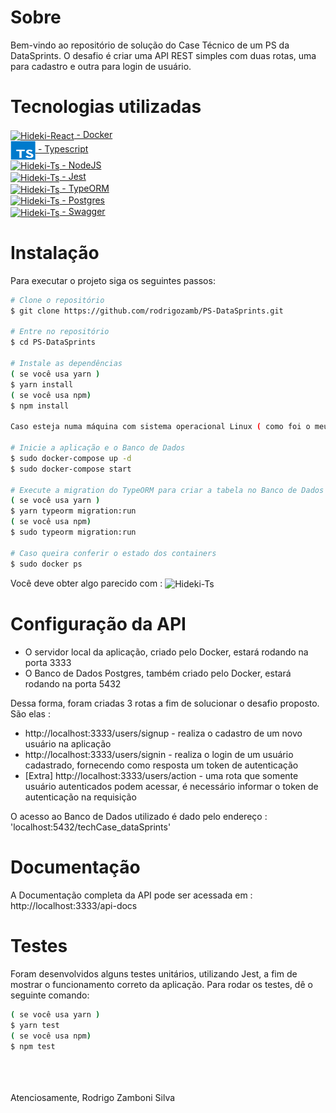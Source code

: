 


#
# Sobre

Bem-vindo ao repositório de solução do Case Técnico de um PS da DataSprints. O desafio é criar uma API REST simples com duas rotas, uma para cadastro e outra para login de usuário. 


# Tecnologias utilizadas
 <a href="https://www.docker.com/"><img align="center" alt="Hideki-React" height="30" width="34" src="https://img.icons8.com/color/480/docker.png"> - Docker</a><br/>
<a href="https://www.typescriptlang.org/"><img align="center" alt="Hideki-Ts" height="30" width="40" src="https://raw.githubusercontent.com/devicons/devicon/master/icons/typescript/typescript-plain.svg"> - Typescript</a><br/>
<a href="https://nodejs.org/en/"><img align="center" alt="Hideki-Ts" height="30" width="40" src="https://img.icons8.com/color/480/nodejs.png"> - NodeJS</a><br/>
<a href="https://jestjs.io/pt-BR/"><img align="center" alt="Hideki-Ts" height="30" width="40" src="https://camo.githubusercontent.com/62089edec0ee40bb26b3bf5f973b14d7f8e4b4e942f115cde5b9a5f9c0ca3382/687474703a2f2f7365656b6c6f676f2e636f6d2f696d616765732f4a2f6a6573742d6c6f676f2d463939303145424246372d7365656b6c6f676f2e636f6d2e706e67"> - Jest</a><br/>
<a href="https://nodejs.org/en/"><img align="center" alt="Hideki-Ts" height="30" width="40" src="https://avatars.githubusercontent.com/u/20165699?s=200&v=4"> - TypeORM</a><br/>
<a href="https://www.postgresql.org/"><img align="center" alt="Hideki-Ts" height="30" width="40" src="https://img.icons8.com/color/480/postgresql.png"> - Postgres</a><br/>
<a href="https://swagger.io/"><img align="center" alt="Hideki-Ts" height="30" width="40" src="https://avatars0.githubusercontent.com/u/7658037?v=3&s=200"> - Swagger</a><br/>

# Instalação
Para executar o projeto siga os seguintes passos:<br/>
```bash
# Clone o repositório
$ git clone https://github.com/rodrigozamb/PS-DataSprints.git

# Entre no repositório
$ cd PS-DataSprints

# Instale as dependências
( se você usa yarn )
$ yarn install
( se você usa npm)
$ npm install

Caso esteja numa máquina com sistema operacional Linux ( como foi o meu caso ), lembre-se de usar o comando sudo.

# Inicie a aplicação e o Banco de Dados
$ sudo docker-compose up -d
$ sudo docker-compose start

# Execute a migration do TypeORM para criar a tabela no Banco de Dados
( se você usa yarn )
$ yarn typeorm migration:run
( se você usa npm)
$ sudo typeorm migration:run

# Caso queira conferir o estado dos containers
$ sudo docker ps

```
Você deve obter algo parecido com : 
<img align="center" alt="Hideki-Ts"  src="https://user-images.githubusercontent.com/35114990/138575178-de0715b5-5816-447e-882d-2f86043b78db.png">


# Configuração da API
- O servidor local da aplicação, criado pelo Docker, estará rodando na porta 3333<br/>
- O Banco de Dados Postgres, também criado pelo Docker, estará rodando na porta 5432<br/>

Dessa forma, foram criadas 3 rotas a fim de solucionar o desafio proposto.<br/>
São elas :<br/>
 - http://localhost:3333/users/signup - realiza o cadastro de um novo usuário na aplicação <br/>
 - http://localhost:3333/users/signin - realiza o login de um usuário cadastrado, fornecendo como resposta um token de autenticação<br/>
 - [Extra] http://localhost:3333/users/action - uma rota que somente usuário autenticados podem acessar, é necessário informar o token de autenticação na requisição<br/>

O acesso ao Banco de Dados utilizado é dado pelo endereço : 'localhost:5432/techCase_dataSprints'

# Documentação
A Documentação completa da API pode ser acessada em :<br/>
http://localhost:3333/api-docs <br/>

# Testes
Foram desenvolvidos alguns testes unitários, utilizando Jest, a fim de mostrar o funcionamento correto da aplicação. Para rodar os testes, dê o seguinte comando:
```bash
( se você usa yarn )
$ yarn test
( se você usa npm)
$ npm test

```

<br/>
<br/>
<br/>
Atenciosamente, Rodrigo Zamboni Silva

